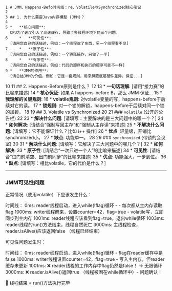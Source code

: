 
    1 # JMM、Happens-Befo时间线：re、Volatile与Synchronized核心笔记
    2
    3 ## 1. 为什么需要Java内存模型 (JMM)？
    4
    5 *   **核心问题**:
      CPU为了速度引入了高速缓存，导致了多线程环境下的三个问题。
    6     *   **可见性**:
      [请用您自己的话描述，例如：一个线程改了东西，另一个线程看不见]
    7     *   **原子性**:
      [请用您自己的话描述，例如：一个转账操作，只做了一半]
    8     *   **有序性**:
      [请用您自己的话描述，例如：代码的顺序和执行的顺序可能不一样]
    9 *   **JMM的作用**:
      [请总结JMM的价值，例如：它是一套规则，用来屏蔽底层硬件差异，保证...]
   10
   11 ## 2. Happens-Before原则是什么？
   12
   13 *   **一句话理解**: [请用“接力赛”的比喻来描述]
   14 *   **核心保证**: 如果 A happens-before B，那么 JMM 保证...
   15 *   **我理解的关键规则**:
   16     *   **volatile规则**:
      对volatile变量的写，happens-before于后续对它的读。
   17     *   **锁规则**:
      对一个锁的解锁，happens-before于后续对同一个锁的加锁。
   18
   19 ## 3. Volatile vs Synchronized
   20
   21 ### `volatile` (公开的公告栏)
   22
   23 *   **解决什么问题**: [请填写：主要解决的是三大问题中的哪一个？]
   24 *   **如何解决**: [请结合“强制写回主存”和“强制从主存读”来描述]
   25 *   **不解决什么问题**: [请填写：它不能保证什么？比如 i++ 操作]
   26 *   **优点**: 轻量级，开销比synchronized小。
   27 *   **缺点**: 功能单一。
   28
   29 ### `synchronized` (带锁的会议室)
   30
   31 *   **解决什么问题**: [请填写：它解决了三大问题中的哪几个？]
   32 *   **如何解决**:
   33     *   **原子性**: [请结合“一次只进一个人”的比喻来描述]
   34     *   **可见性**: [请结合“进门前清空、出门前同步”的比喻来描述]
   35 *   **优点**: 功能强大，一步到位。
   36 *   **缺点**: [请填写：相比volatile，它的代价是什么？]

   ---

### JMM可见性问题

正常情况（使用volatile）下应该发生什么：

时间线：
0ms:    reader线程启动，进入while(!flag)循环 - - 每次都从主内存读取flag
1000ms: writer线程醒来，设置counter=42，flag=true - volatile写，立即同步到主内存
1001ms: reader线程应该看到flag=true，退出while循环
1003ms: reader线程的run()方法结束，线程自然死亡
3000ms: 主线程检查，reader.isAlive()应该返回false （线程已经结束）

可见性问题发生时：

时间线：
0ms:    reader线程启动，进入while(!flag)循环 - flag在reader缓存中是false
1000ms: writer线程设置counter=42，flag=true - 写入主内存，但reader缓存未更新
1001ms: ❌ reader线程的工作内存中flag仍然是false！ → 无限循环
3000ms: ❌ reader.isAlive()返回true （线程被困在while循环中）- 问题确认！

🎯 线程结束 = run()方法执行完毕
